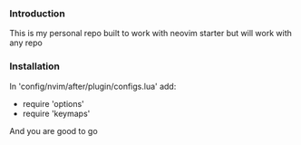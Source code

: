 ### Introduction

This is my personal repo built to work with neovim starter but will work with any repo

### Installation
In 'config/nvim/after/plugin/configs.lua' add:

* require 'options'
* require 'keymaps'

And you are good to go

